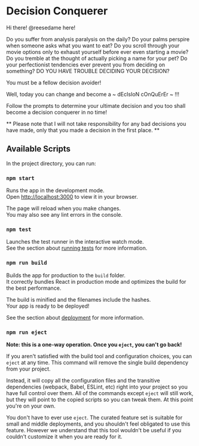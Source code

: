 # Decision Conquerer

Hi there! @reesedame here!

Do you suffer from analysis paralysis on the daily? Do your palms perspire when someone asks what you want to eat? Do you scroll through your movie options only to exhaust yourself before ever even starting a movie? Do you tremble at the thought of actually picking a name for your pet? Do your perfectionist tendencies ever prevent you from deciding on something? DO YOU HAVE TROUBLE DECIDING YOUR DECISION?

You must be a fellow decision avoider!

Well, today you can change and become a ~ dEcIsIoN cOnQuErEr ~ !!!

Follow the prompts to determine your ultimate decision and you too shall become a decision conquerer in no time!

** Please note that I will not take responsibility for any bad decisions you have made, only that you made a decision in the first place. **

## Available Scripts

In the project directory, you can run:

### `npm start`

Runs the app in the development mode.\
Open [http://localhost:3000](http://localhost:3000) to view it in your browser.

The page will reload when you make changes.\
You may also see any lint errors in the console.

### `npm test`

Launches the test runner in the interactive watch mode.\
See the section about [running tests](https://facebook.github.io/create-react-app/docs/running-tests) for more information.

### `npm run build`

Builds the app for production to the `build` folder.\
It correctly bundles React in production mode and optimizes the build for the best performance.

The build is minified and the filenames include the hashes.\
Your app is ready to be deployed!

See the section about [deployment](https://facebook.github.io/create-react-app/docs/deployment) for more information.

### `npm run eject`

**Note: this is a one-way operation. Once you `eject`, you can't go back!**

If you aren't satisfied with the build tool and configuration choices, you can `eject` at any time. This command will remove the single build dependency from your project.

Instead, it will copy all the configuration files and the transitive dependencies (webpack, Babel, ESLint, etc) right into your project so you have full control over them. All of the commands except `eject` will still work, but they will point to the copied scripts so you can tweak them. At this point you're on your own.

You don't have to ever use `eject`. The curated feature set is suitable for small and middle deployments, and you shouldn't feel obligated to use this feature. However we understand that this tool wouldn't be useful if you couldn't customize it when you are ready for it.
